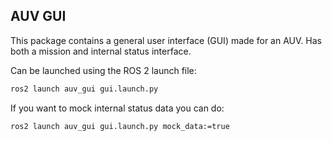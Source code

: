 ## AUV GUI
This package contains a general user interface (GUI) made for an AUV. Has both a mission and internal status interface.

Can be launched using the ROS 2 launch file:
```bash
ros2 launch auv_gui gui.launch.py
```

If you want to mock internal status data you can do:
```bash
ros2 launch auv_gui gui.launch.py mock_data:=true
```